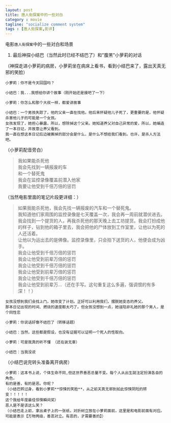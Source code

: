 ```yaml
---
layout: post
title: 唐人街探案中的一些对白
category : movie
tagline: "socialize comment system"
tags : [唐人街探案,影评]
---
```


电影`唐人街探案`中的一些对白和场景

1. 最后神探小结巴（当然此时已经不结巴了）和"腹黑"小萝莉的对话

（神探走进小萝莉的病房，小萝莉坐在病床上看书，看到小结巴来了，露出天真无邪的笑脸）
```
小萝莉：你不是今天回国吗？
```
```
小结巴：我...我想给你讲个故事（刚开始还是接吧了一下）
```
```
小萝莉：你怎么和那个大叔一样，都爱讲故事
```
```
小结巴：一个男孩失踪了，他的父亲一直在找他。他后来怀疑他儿子死了，更重要的是，他怀疑杀害他儿子的可能是一个女孩。  
女孩发现了，她担心暴露，所以，想除掉这个父亲。她知道养父对自己异常的爱，所以，她编造了一本日记，并故意让养父看到。  
我一直在想这本日记后边被撕掉的部分会是什么，是什么不想给我们看到。也许，是杀人方法吧。
```
（小萝莉配音旁白）
>我如果能杀死他  
>我会先找到一辆报废的车  
>和一个替死鬼  
>我会在监控录像覆盖前潜入他家  
>我要让他受到千倍万倍的惩罚  

（当然电影里面的笔记片段更详细：）
>  如果我能杀死他，我会先找一辆报废的汽车和一个替死鬼。  
>  我知道他们家周围的监控录像是七天覆盖一次，我会再一周前就潜伏进去。  
>  我会找到一个提货的人，再我杀死他的那天晚上去工坊提货。我会打扮成他的样子，钻到他的箱子里去，我会把他的尸体放到工作室里，让他以为死的人还活着。  
>  让他以为运出去的是佛像。监控录像里，只会拍下送货的人，他便会成为凶手。  
>  我会让他受到千倍万倍的惩罚  
>  我会让他受到前辈万倍的惩罚  
>  我会让他受到千倍万倍的惩罚  
>  我会让他受到前辈万倍的惩罚  
>  我会让他受到千倍万倍的惩罚  
>  我会让他受到前辈万...（还在手写。这句重复这么多遍，强调恨的有多深！！）

```
女孩没想到我们会找上门，她改变了计划。正好可以利用我们，摆脱她变态的养父。  
那本日记出现的时间、燃烧的速度都太巧了。但女孩没想到一点，她诬陷非礼她的那个男人，是个同性恋
```
```
小萝莉：你说话好像不结巴了（转移话题）
```
```
小结巴：当然，这些都是假设，也没有证据可以证明一个死人的性取向。
```
```
小萝莉：可是我真的听不懂 （还在装无辜）
```
```
小结巴：当我没说
```
（小结巴说完转头准备离开病房）
```
小萝莉：这本书上说，个体生命不同,但这世界善恶总量不变。每个人从出生就注定扮演各自的角色，  
有的是善，有的是恶。你呢？
（小结巴转过身，看到小萝莉**惊悚的笑脸**，从之前天真无邪到如此惊悚阴险的转变！！！！！  
这个我给年度最佳惊悚瞬间奖）
恶人是不是该这么笑？
（小结巴走上前，拿出桌子上的一张纸，对折树立放在小萝莉面前，这里是和电影前面有对应。  
可能是表示【万物两级，善恶对立。有恶的，才需要善的】）
```
